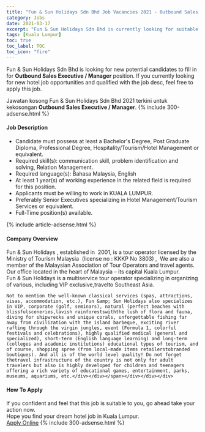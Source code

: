```yaml
---
title: "Fun & Sun Holidays Sdn Bhd Job Vacancies 2021 - Outbound Sales Executive / Manager" 
category: Jobs 
date: 2021-03-17 
excerpt: "Fun & Sun Holidays Sdn Bhd is currently looking for suitable person to fill in the Outbound Sales Executive / Manager which positioned at Kuala Lumpur" 
tags: [Kuala Lumpur] 
toc: true 
toc_label: TOC 
toc_icon: "fire" 
--- 
```


<p>Fun & Sun Holidays Sdn Bhd is looking for new potential candidates to fill in for <b>Outbound Sales Executive / Manager</b> position. If you currently looking for new hotel job opportunities and qualified with the job desc, feel free to apply this job.
</p>Jawatan kosong Fun & Sun Holidays Sdn Bhd 2021 terkini untuk kekosongan <b>Outbound Sales Executive / Manager</b>. 
{% include 300-adsense.html %} 
<div><div><h4>Job Description</h4></div><div><div><span><div><ul><li>Candidate must possess at least a Bachelor's Degree, Post Graduate Diploma, Professional Degree, Hospitality/Tourism/Hotel Management or equivalent.</li><li>Required skill(s): communication skill, problem identification and solving, Relation Management.</li><li>Required language(s): Bahasa Malaysia, English</li><li>At least 1 year(s) of working experience in the related field is required for this position.</li><li>Applicants must be willing to work in KUALA LUMPUR.</li><li>Preferably Senior Executives specializing in Hotel Management/Tourism Services or equivalent.</li><li>Full-Time position(s) available.</li></ul></div></span></div></div></div> 
{% include article-adsense.html %} 
<div><div><h4>Company Overview</h4></div><div><div><span><div><div>
	Fun &amp; Sun Holidays , established in&#160; 2001, is a tour operator licensed by the Ministry of Tourism Malaysia&#160; (license no : KKKP No 3803) ,&#160; We are also a&#160; member of the Malaysian Association of Tour Operators and travel agents. Our office located in the heart of Malaysia &#8211; its capital Kuala Lumpur.
	<div>
		Fun &amp; Sun Holidays is a multiservice tour operator specializing in organizing of various, including VIP exclusive,travelto Southeast Asia.</div>
	
	Not to mention the well-known classical services (spas, attractions, visas, accommodation, etc.), Fun &amp; Sun Holidays also specializes in VIP, corporate (golf, seminars), natural (perfect beaches with blissfulsceneries,lavish rainforestswiththe lush of flora and fauna, diving for shipwrecks and unique corals, unforgettable fishing far away from civilization with the island barbeque, exciting river rafting through the virgin jungles, event (Formula 1, colorful festivals and celebrations), highly qualified medical (general and specialized), short-term (English language learning) and long-term (colleges and academic institutions) educational types of tourism, and of course, shopping spree (from local-made items retailerstobranded boutiques). And all is of the world level quality! Do not forget thetravel infrastructure of the country is not only for adult travelers but also is highly developed for children and teenagers offering a rich variety of educational games, entertainment, parks, museums, aquariums, etc.</div></div></span></div></div></div> 
#### How To Apply 
If you confident and feel that this job is suitable to you, go ahead take your action now. <br/> 
Hope you find your dream hotel job in Kuala Lumpur. <br/> 
<a href="https://www.jobstreet.com.my/en/job/outbound-sales-executive-manager-4509307?jobId=jobstreet-my-job-4509307" class="btn btn--info" target="_blank" rel="nofollow noopenner">Apply Online</a> 
{% include 300-adsense.html %} 